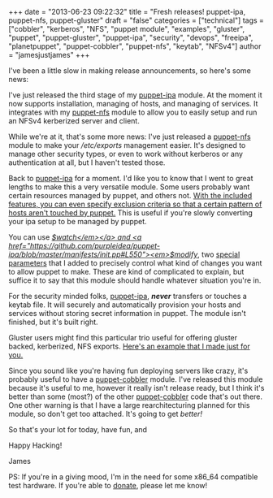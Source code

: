 +++
date = "2013-06-23 09:22:32"
title = "Fresh releases! puppet-ipa, puppet-nfs, puppet-gluster"
draft = "false"
categories = ["technical"]
tags = ["cobbler", "kerberos", "NFS", "puppet module", "examples", "gluster", "puppet", "puppet-gluster", "puppet-ipa", "security", "devops", "freeipa", "planetpuppet", "puppet-cobbler", "puppet-nfs", "keytab", "NFSv4"]
author = "jamesjustjames"
+++

I've been a little slow in making release announcements, so here's some news:

I've just released the third stage of my <a href="https://github.com/purpleidea/puppet-ipa">puppet-ipa</a> module. At the moment it now supports installation, managing of hosts, and managing of services. It integrates with my <a href="https://github.com/purpleidea/puppet-nfs">puppet-nfs</a> module to allow you to easily setup and run an NFSv4 kerberized server and client.

While we're at it, that's some more news: I've just released a <a href="https://github.com/purpleidea/puppet-nfs">puppet-nfs</a> module to make your <em>/etc/exports</em> management easier. It's designed to manage other security types, or even to work without kerberos or any authentication at all, but I haven't tested those.

Back to <a href="https://github.com/purpleidea/puppet-ipa/">puppet-ipa</a> for a moment. I'd like you to know that I went to great lengths to make this a very versatile module. Some users probably want certain resources managed by puppet, and others not. <a href="https://github.com/purpleidea/puppet-ipa/blob/master/examples/host-excludes.pp">With the included features, you can even specify exclusion criteria so that a certain pattern of hosts aren't touched by puppet.</a> This is useful if you're slowly converting your ipa setup to be managed by puppet.

You can use <a href="https://github.com/purpleidea/puppet-ipa/blob/master/manifests/init.pp#L549"><em>$watch</em></a> and <a href="https://github.com/purpleidea/puppet-ipa/blob/master/manifests/init.pp#L550"><em>$modify</em></a>, two <a href="https://github.com/purpleidea/puppet-ipa/blob/master/manifests/init.pp#L548">special parameters</a> that I added to precisely control what kind of changes you want to allow puppet to make. These are kind of complicated to explain, but suffice it to say that this module should handle whatever situation you're in.

For the security minded folks, <a href="https://github.com/purpleidea/puppet-ipa/">puppet-ipa</a>, <strong><em>never</em></strong> transfers or touches a keytab file. It will securely and automatically provision your hosts and services without storing secret information in puppet. The module isn't finished, but it's built right.

Gluster users might find this particular trio useful for offering gluster backed, kerberized, NFS exports. <a href="https://github.com/purpleidea/puppet-gluster/blob/master/examples/gluster-nfs-ipa-example.pp">Here's an example that I made just for you.</a>

Since you sound like you're having fun deploying servers like crazy, it's probably useful to have a <a href="https://github.com/purpleidea/puppet-cobbler">puppet-cobbler</a> module. I've released this module because it's useful to me, however it really isn't release ready, but I think it's better than some (most?) of the other <a href="https://github.com/purpleidea/puppet-cobbler">puppet-cobbler</a> code that's out there. One other warning is that I have a large rearchitecturing planned for this module, so don't get too attached. It's going to get <em>better!</em>

So that's your lot for today, have fun, and

Happy Hacking!

James

PS: If you're in a giving mood, I'm in the need for some x86_64 compatible test hardware. If you're able to <a title="donate" href="http://ttboj.wordpress.com/donate/">donate</a>, please let me know!

